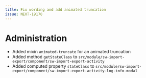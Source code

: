 ```yaml
---
title: Fix wording and add animated truncation
issue: NEXT-19170
---
```

# Administration
* Added mixin `animated-truncate` for an animated truncation
* Added method `getStateClass` to `src/module/sw-import-export/component/sw-import-export-activity`
* Added computed property `stateClass` to `src/module/sw-import-export/component/sw-import-export-activity-log-info-modal`
